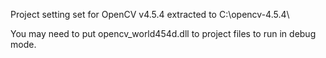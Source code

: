 Project setting set for OpenCV v4.5.4 extracted to C:\opencv-4.5.4\

You may need to put opencv_world454d.dll to project files to run in debug mode.